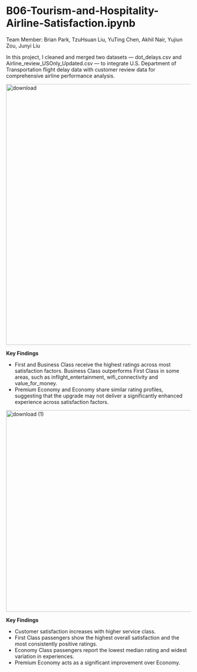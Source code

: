 # B06-Tourism-and-Hospitality-Airline-Satisfaction.ipynb
Team Member: Brian Park, TzuHsuan Liu, YuTing Chen, Akhil Nair, Yujiun Zou, Junyi Liu

In this project, I cleaned and merged two datasets — dot_delays.csv and Airline_review_USOnly_Updated.csv — to integrate U.S. Department of Transportation flight delay data with customer review data for comprehensive airline performance analysis.

<img width="1226" height="712" alt="download" src="https://github.com/user-attachments/assets/0d000ff7-7ad7-49e6-b276-faf72d1b4849" />

**Key Findings**

- First and Business Class receive the highest ratings across most satisfaction factors. Business Class outperforms First Class in some areas, such as inflight_entertainment, wifi_connectivity and value_for_money.
- Premium Economy and Economy share similar rating profiles, suggesting that the upgrade may not deliver a significantly enhanced experience across satisfaction factors.

  

<img width="988" height="550" alt="download (1)" src="https://github.com/user-attachments/assets/18ad553a-ab41-472b-bb86-85d6ba491cd1" />

**Key Findings**

- Customer satisfaction increases with higher service class.
- First Class passengers show the highest overall satisfaction and the most consistently positive ratings.
- Economy Class passengers report the lowest median rating and widest variation in experiences.
- Premium Economy acts as a significant improvement over Economy.
